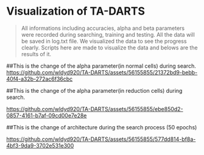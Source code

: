 # Visualization of TA-DARTS    

> All informations including accuracies, alpha and beta parameters were recorded during searching, training and testing.
> All the data will be saved in log.txt file.
> We visualized the data to see the progress clearly.
> Scripts here are made to visualize the data and belows are the results of it.

##This is the change of the alpha parameter(in normal cells) during search.    
https://github.com/wldyd920/TA-DARTS/assets/56155855/21372bd9-bebb-40f4-a32b-272ac6f36cbc    




##This is the change of the alpha parameter(in reduction cells) during search.    

https://github.com/wldyd920/TA-DARTS/assets/56155855/ebe850d2-0857-4161-b7af-09cd00e7e28e    




##This is the change of architecture during the search process (50 epochs)    

https://github.com/wldyd920/TA-DARTS/assets/56155855/577dd814-bf8a-4bf3-9da9-3702e531e300    


